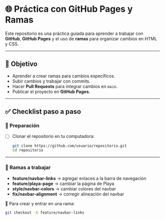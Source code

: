 # 🌐 Práctica con GitHub Pages y Ramas

Este repositorio es una práctica guiada para aprender a trabajar con **GitHub**, **GitHub Pages** y el uso de **ramas** para organizar cambios en HTML y CSS.

---

## 📌 Objetivo
- Aprender a crear ramas para cambios específicos.
- Subir cambios y trabajar con commits.
- Hacer **Pull Requests** para integrar cambios en `main`.
- Publicar el proyecto en **GitHub Pages**.

---

## ✅ Checklist paso a paso

### 🔹 Preparación
- [ ] Clonar el repositorio en tu computadora:  
  ```bash
  git clone https://github.com/usuario/repositorio.git
  cd repositorio


---

### 🔹 Ramas a trabajar

- **feature/navbar-links** → agregar enlaces a la barra de navegación  
- **feature/playa-page** → cambiar la página de Playa  
- **style/navbar-colors** → cambiar colores del navbar  
- **fix/navbar-alignment** → corregir alineación del navbar  

📌 Para crear y entrar en una rama:  
```bash
git checkout -b feature/navbar-links
